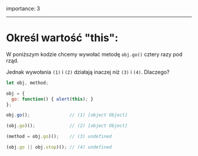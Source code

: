 importance: 3

---

# Określ wartość "this":

W poniższym kodzie chcemy wywołać metodę `obj.go()` cztery razy pod rząd.

Jednak wywołania `(1)` i `(2)` działają inaczej niż `(3)` i `(4)`. Dlaczego?

```js run no-beautify
let obj, method;

obj = {
  go: function() { alert(this); }
};

obj.go();               // (1) [object Object]

(obj.go)();             // (2) [object Object]

(method = obj.go)();    // (3) undefined

(obj.go || obj.stop)(); // (4) undefined
```

